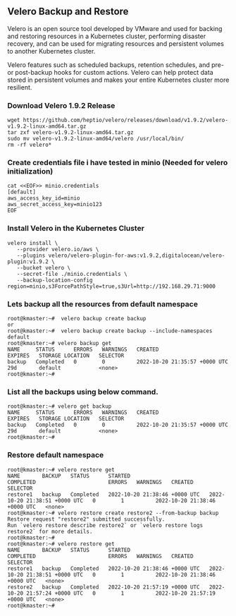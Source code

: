 ## Velero Backup and Restore

Velero is an open source tool developed by VMware and used for backing and restoring resources in a 
Kubernetes cluster, performing disaster recovery, and can be used for migrating resources and 
persistent volumes to another Kubernetes cluster.

Velero features such as scheduled backups, retention schedules, and pre- or post-backup hooks for custom actions. 
Velero can help protect data stored in persistent volumes and makes your entire Kubernetes cluster more resilient.

### Download Velero 1.9.2 Release

```
wget https://github.com/heptio/velero/releases/download/v1.9.2/velero-v1.9.2-linux-amd64.tar.gz
tar zxf velero-v1.9.2-linux-amd64.tar.gz
sudo mv velero-v1.9.2-linux-amd64/velero /usr/local/bin/
rm -rf velero*
```
### Create credentials file i have tested in minio (Needed for velero initialization)
```
cat <<EOF>> minio.credentials
[default]
aws_access_key_id=minio
aws_secret_access_key=minio123
EOF
```
### Install Velero in the Kubernetes Cluster
```
velero install \
   --provider velero.io/aws \
   --plugins velero/velero-plugin-for-aws:v1.9.2,digitalocean/velero-plugin:v1.9.2 \
   --bucket velero \
   --secret-file ./minio.credentials \
   --backup-location-config region=minio,s3ForcePathStyle=true,s3Url=http://192.168.29.71:9000
```

### Lets backup all the resources from default namespace 
``` 
root@kmaster:~#  velero backup create backup
or
root@kmaster:~#  velero backup create backup --include-namespaces default
root@kmaster:~# velero backup get
NAME     STATUS      ERRORS   WARNINGS   CREATED                         EXPIRES   STORAGE LOCATION   SELECTOR
backup   Completed   0        0          2022-10-20 21:35:57 +0000 UTC   29d       default            <none>
root@kmaster:~# 
````
### List all the backups using below command.
```
root@kmaster:~# velero get backup
NAME     STATUS      ERRORS   WARNINGS   CREATED                         EXPIRES   STORAGE LOCATION   SELECTOR
backup   Completed   0        0          2022-10-20 21:35:57 +0000 UTC   29d       default            <none>
root@kmaster:~# 
```
### Restore default namespace
```
root@kmaster:~# velero restore get
NAME       BACKUP   STATUS      STARTED                         COMPLETED                       ERRORS   WARNINGS   CREATED                         SELECTOR
restore1   backup   Completed   2022-10-20 21:38:46 +0000 UTC   2022-10-20 21:38:51 +0000 UTC   0        1          2022-10-20 21:38:46 +0000 UTC   <none>
root@kmaster:~# velero restore create restore2 --from-backup backup
Restore request "restore2" submitted successfully.
Run `velero restore describe restore2` or `velero restore logs restore2` for more details.
root@kmaster:~# 
root@kmaster:~# velero restore get
NAME       BACKUP   STATUS      STARTED                         COMPLETED                       ERRORS   WARNINGS   CREATED                         SELECTOR
restore1   backup   Completed   2022-10-20 21:38:46 +0000 UTC   2022-10-20 21:38:51 +0000 UTC   0        1          2022-10-20 21:38:46 +0000 UTC   <none>
restore2   backup   Completed   2022-10-20 21:57:19 +0000 UTC   2022-10-20 21:57:24 +0000 UTC   0        1          2022-10-20 21:57:19 +0000 UTC   <none>
root@kmaster:~# 
``` 


